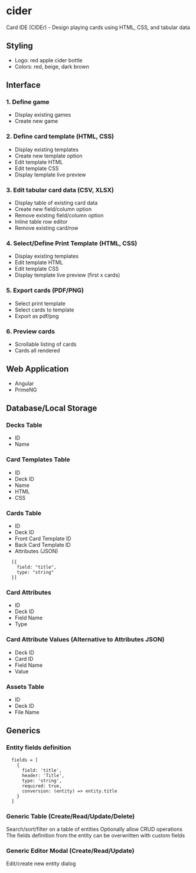 # cider
Card IDE (CIDEr) - Design playing cards using HTML, CSS, and tabular data

## Styling
- Logo: red apple cider bottle
- Colors: red, beige, dark brown

## Interface

### 1. Define game
- Display existing games
- Create new game

### 2. Define card template (HTML, CSS)
- Display existing templates
- Create new template option
- Edit template HTML
- Edit template CSS
- Display template live preview

### 3. Edit tabular card data (CSV, XLSX)
- Display table of existing card data
- Create new field/column option
- Remove existing field/column option
- Inline table row editor
- Remove existing card/row

### 4. Select/Define Print Template (HTML, CSS)
- Display existing templates
- Edit template HTML
- Edit template CSS
- Display template live preview (first x cards)

### 5. Export cards (PDF/PNG)
- Select print template
- Select cards to template
- Export as pdf/png

### 6. Preview cards
- Scrollable listing of cards
- Cards all rendered

## Web Application
- Angular
- PrimeNG


## Database/Local Storage

### Decks Table
- ID
- Name

### Card Templates Table
- ID
- Deck ID
- Name
- HTML
- CSS

### Cards Table
- ID
- Deck ID
- Front Card Template ID
- Back Card Template ID
- Attributes (JSON)
```
  [{
    field: "title",
    type: "string"
  }]
```

### Card Attributes
- ID
- Deck ID
- Field Name
- Type

### Card Attribute Values (Alternative to Attributes JSON)
- Deck ID
- Card ID
- Field Name
- Value

### Assets Table
- ID
- Deck ID
- File Name

## Generics

### Entity fields definition
```
  fields = [
    {
      field: 'title',
      header: 'Title',
      type: 'string',
      required: true,
      conversion: (entity) => entity.title
    }
  ]

```

### Generic Table (Create/Read/Update/Delete)
Search/sort/filter on a table of entities
Optionally allow CRUD operations
The fields definition from the entity can be overwritten with custom fields

### Generic Editor Modal (Create/Read/Update)
Edit/create new entity dialog


